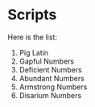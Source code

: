 # Scripts

Here is the list:

1. Pig Latin
2. Gapful Numbers
3. Deficient Numbers
4. Abundant Numbers
5. Armstrong Numbers
6. Disarium Numbers